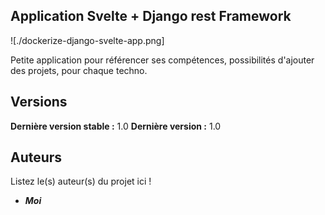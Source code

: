 ## Application Svelte + Django rest Framework



![./dockerize-django-svelte-app.png]


Petite application pour référencer ses compétences, possibilités d'ajouter des projets, pour chaque techno.







## Versions


**Dernière version stable :** 1.0
**Dernière version :** 1.0


## Auteurs
Listez le(s) auteur(s) du projet ici !
* _**Moi**_